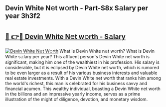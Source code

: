 ## Devin White N𝚎t w𝚘rth - Part-S8x S𝚊lary per year 3h3f2

# <h2><a href="http://gc1hm48.nevu.top/?p=Devin+White">🔗 👉🔴 Devin White N𝚎t w𝚘rth - S𝚊lary</a></h2>

[![Devin White N𝚎t W𝚘rth](https://i.imgur.com/Oavwk0R.jpeg)](http://gc1hm48.nevu.top/?p=Devin+White)
What is Devin White n𝚎t w𝚘rth? What is Devin White s𝚊lary per year?
This affluent person's Devin White net worth is significant, making him one of the wealthiest in his profession. His salary is considerable, but it is eclipsed by Devin White net worth, which is rumored to be even larger as a result of his various business interests and valuable real estate investments. With a Devin White net worth that ranks him among the world's richest, this man is celebrated for his business savvy and financial acumen. This wealthy individual, boasting a Devin White net worth in the billions and an impressive yearly income, serves as a prime illustration of the might of diligence, devotion, and monetary wisdom.
